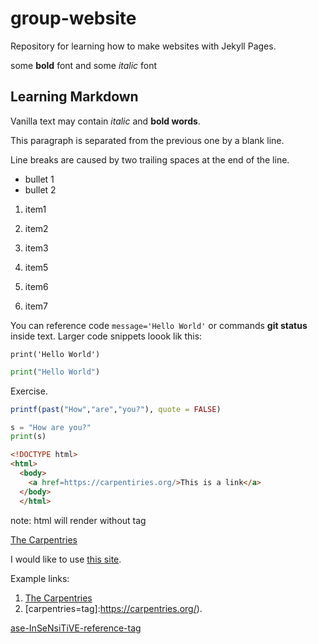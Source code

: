 # group-website
Repository for learning how to make websites with Jekyll Pages.

some **bold** font and some *italic* font

## Learning Markdown
Vanilla text may contain *italic* and **bold words**.  

This paragraph is separated from the previous one by a blank line.  

Line breaks are caused by two trailing spaces at the end of the line.  

- bullet 1
- bullet 2

1. item1
1. item2
1. item3

4. item5
5. item6
6. item7

You can reference code `message='Hello World'`
or commands __git status__ inside text.
Larger code snippets loook lik this:  
```
print('Hello World')
```

```python
print("Hello World")
```

Exercise. 

```R
printf(past("How","are","you?"), quote = FALSE)
```
```python
s = "How are you?"
print(s)
```
```html
<!DOCTYPE html>
<html>
  <body>
    <a href=https://carpentiries.org/>This is a link</a>
  </body>
  </html>
```
note: html will render without tag

[The Carpentries](https://carpentries.org)

I would like to use [this site][carpentries-tag]. 

[carpentries-tag]:https://carpentries.org. 

 Example links:
1. [The Carpentries](https://carpentries.org/)
2. [carpentries=tag]:https://carpentries.org/). 

[ase-InSeNsiTiVE-reference-tag][carpentries-tag]  
